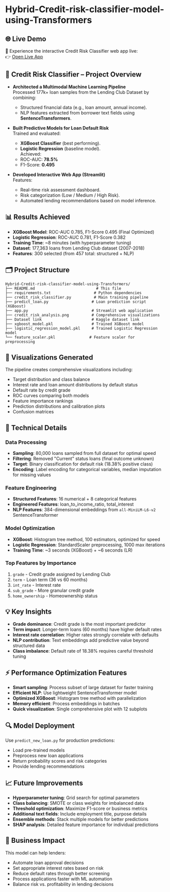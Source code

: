 # Hybrid-Credit-risk-classifier-model-using-Transformers

## 🌐 Live Demo

🚀 Experience the interactive Credit Risk Classifier web app live:  
👉 [Open Live App](https://hybrid-credit-risk-classifier-model-using-transformers-aksheet.streamlit.app/)



## 🚀 Credit Risk Classifier – Project Overview

- **Architected a Multimodal Machine Learning Pipeline**  
  Processed 177k+ loan samples from the Lending Club Dataset by combining:
    - Structured financial data (e.g., loan amount, annual income).
    - NLP features extracted from borrower text fields using **SentenceTransformers**.

- **Built Predictive Models for Loan Default Risk**  
  Trained and evaluated:
    - **XGBoost Classifier** (best performing).
    - **Logistic Regression** (baseline model).  
  Achieved:
    - ROC-AUC: **78.5%**
    - F1-Score: **0.495**

- **Developed Interactive Web App (Streamlit)**  
  Features:
    - Real-time risk assessment dashboard.
    - Risk categorization (Low / Medium / High Risk).
    - Automated lending recommendations based on model inference.


## 📊 Results Achieved
- **XGBoost Model**: ROC-AUC 0.785, F1-Score 0.495 (Final Optimized)
- **Logistic Regression**: ROC-AUC 0.781, F1-Score 0.382
- **Training Time**: ~8 minutes (with hyperparameter tuning)
- **Dataset**: 177,363 loans from Lending Club dataset (2007-2018)
- **Features**: 300 selected (from 457 total: structured + NLP)

## 🗂 Project Structure
```
Hybrid-Credit-risk-classifier-model-using-Transformers/
├── README.md                           # This file
├── requirements.txt                   # Python dependencies
├── credit_risk_classifier.py          # Main training pipeline
├── predict_loan.py                   # Loan prediction script (XGBoost)
├── app.py                            # Streamlit web application
├── credit_risk_analysis.png          # Comprehensive visualizations
├── Dataset link                      # Kaggle dataset link 
├── xgboost_model.pkl                 # Trained XGBoost model
├── logistic_regression_model.pkl     # Trained Logistic Regression model
└── feature_scaler.pkl               # Feature scaler for preprocessing
```


## 🎨 Visualizations Generated
The pipeline creates comprehensive visualizations including:
- Target distribution and class balance
- Interest rate and loan amount distributions by default status
- Default rate by credit grade
- ROC curves comparing both models
- Feature importance rankings
- Prediction distributions and calibration plots
- Confusion matrices

## 🔧 Technical Details

### Data Processing
- **Sampling**: 80,000 loans sampled from full dataset for optimal speed
- **Filtering**: Removed "Current" status loans (final outcome unknown)
- **Target**: Binary classification for default risk (18.38% positive class)
- **Encoding**: Label encoding for categorical variables, median imputation for missing values

### Feature Engineering
- **Structured Features**: 16 numerical + 8 categorical features
- **Engineered Features**: loan_to_income_ratio, total_interest
- **NLP Features**: 384-dimensional embeddings from `all-MiniLM-L6-v2` SentenceTransformer

### Model Optimization
- **XGBoost**: Histogram tree method, 100 estimators, optimized for speed
- **Logistic Regression**: StandardScaler preprocessing, 1000 max iterations
- **Training Time**: ~3 seconds (XGBoost) + ~6 seconds (LR)

### Top Features by Importance
1. `grade` - Credit grade assigned by Lending Club
2. `term`  - Loan term (36 vs 60 months)
3. `int_rate` - Interest rate
4. `sub_grade`  - More granular credit grade
5. `home_ownership`  - Homeownership status

## 💡 Key Insights
- **Grade dominance**: Credit grade is the most important predictor
- **Term impact**: Longer-term loans (60 months) have higher default rates
- **Interest rate correlation**: Higher rates strongly correlate with defaults
- **NLP contribution**: Text embeddings add predictive value beyond structured data
- **Class imbalance**: Default rate of 18.38% requires careful threshold tuning

## ⚡ Performance Optimization Features
- **Smart sampling**: Process subset of large dataset for faster training
- **Efficient NLP**: Use lightweight SentenceTransformer model
- **Optimized XGBoost**: Histogram tree method with parallelization
- **Memory efficient**: Process embeddings in batches
- **Quick visualization**: Single comprehensive plot with 12 subplots

## 🔍 Model Deployment
Use `predict_new_loan.py` for production predictions:
- Load pre-trained models
- Preprocess new loan applications
- Return probability scores and risk categories
- Provide lending recommendations

## 📈 Future Improvements
- **Hyperparameter tuning**: Grid search for optimal parameters
- **Class balancing**: SMOTE or class weights for imbalanced data
- **Threshold optimization**: Maximize F1-score or business metrics
- **Additional text fields**: Include employment title, purpose details
- **Ensemble methods**: Stack multiple models for better predictions
- **SHAP analysis**: Detailed feature importance for individual predictions

## 📝 Business Impact
This model can help lenders:
- Automate loan approval decisions
- Set appropriate interest rates based on risk
- Reduce default rates through better screening
- Process applications faster with ML automation
- Balance risk vs. profitability in lending decisions

